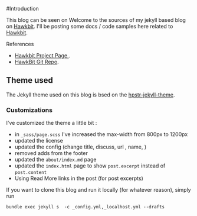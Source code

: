 #Introduction

This blog can be seen on 
Welcome to the sources of my jekyll based blog on [Hawkbit](https://projects.eclipse.org/proposals/hawkbit).
I'll be posting some docs / code samples here related to [Hawkbit](https://projects.eclipse.org/proposals/hawkbit).

References

- [Hawkbit Project Page ](https://projects.eclipse.org/proposals/hawkbit).
- [HawkBit Git Repo](https://github.com/eclipse/hawkbit).

## Theme used

The Jekyll theme used on this blog is bsed on the [hpstr-jekyll-theme](https://github.com/mmistakes/hpstr-jekyll-theme/).


### Customizations

I've customized the theme a little bit :

- in `_sass/page.scss` I've increased the max-width from 800px to 1200px
- updated the license
- updated the config (change title, discuss, url , name, )
- removed adds from the footer
- updated the `about/index.md` page
- updated the `index.html` page to show `post.excerpt` instead of `post.content`
- Using Read More links in the post (for post excerpts)

If you want to clone this blog and run it locally (for whatever reason), simply run

```
bundle exec jekyll s  -c _config.yml,_localhost.yml --drafts
```